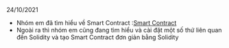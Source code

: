24/10/2021
- Nhóm em đã tìm hiểu về Smart Contract :[Smart Contract](https://github.com/hung14102001/SE06-24.2/blob/master/Documents/Smart%20Contract.MD)
- Ngoài ra thì nhóm em cũng đang tìm hiểu và cài đặt một số thứ liên quan đến Solidity và tạo Smart Contract đơn giản bằng Solidity
